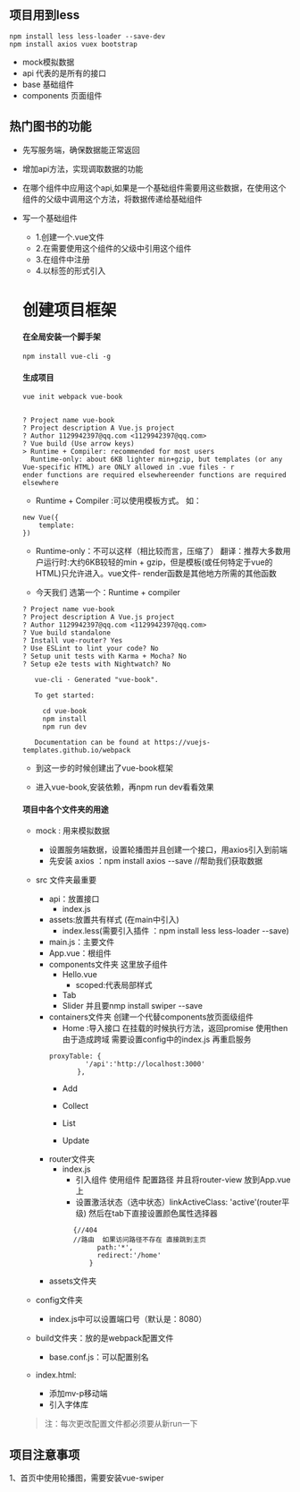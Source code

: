 ## 项目用到less
```
npm install less less-loader --save-dev
npm install axios vuex bootstrap
```
- mock模拟数据
- api 代表的是所有的接口
- base 基础组件
- components 页面组件

## 热门图书的功能
- 先写服务端，确保数据能正常返回
- 增加api方法，实现调取数据的功能
- 在哪个组件中应用这个api,如果是一个基础组件需要用这些数据，在使用这个组件的父级中调用这个方法，将数据传递给基础组件
- 写一个基础组件
  - 1.创建一个.vue文件
  - 2.在需要使用这个组件的父级中引用这个组件
  - 3.在组件中注册
  - 4.以标签的形式引入
  
  
  
  
  # 创建项目框架
  #### 在全局安装一个脚手架
  ```
  npm install vue-cli -g
  ```
  #### 生成项目
  ```
  vue init webpack vue-book
  ```
  ```
  
  ? Project name vue-book
  ? Project description A Vue.js project
  ? Author 1129942397@qq.com <1129942397@qq.com>
  ? Vue build (Use arrow keys)
  > Runtime + Compiler: recommended for most users
    Runtime-only: about 6KB lighter min+gzip, but templates (or any Vue-specific HTML) are ONLY allowed in .vue files - r
  ender functions are required elsewhereender functions are required elsewhere  
  ```
  - Runtime + Compiler :可以使用模板方式。
  如：
  ```
  new Vue({
      template:
  })
  ```
  - Runtime-only：不可以这样（相比较而言，压缩了）
  翻译：推荐大多数用户运行时:大约6KB较轻的min + gzip，但是模板(或任何特定于vue的HTML)只允许进入。vue文件- render函数是其他地方所需的其他函数
  
  - 今天我们 选第一个：Runtime + compiler
  ```
  ? Project name vue-book
  ? Project description A Vue.js project
  ? Author 1129942397@qq.com <1129942397@qq.com>
  ? Vue build standalone
  ? Install vue-router? Yes
  ? Use ESLint to lint your code? No
  ? Setup unit tests with Karma + Mocha? No
  ? Setup e2e tests with Nightwatch? No
  
     vue-cli · Generated "vue-book".
  
     To get started:
  
       cd vue-book
       npm install
       npm run dev
  
     Documentation can be found at https://vuejs-templates.github.io/webpack
  ```
  
  - 到这一步的时候创建出了vue-book框架
  
  - 进入vue-book,安装依赖，再npm run dev看看效果
  
  #### 项目中各个文件夹的用途
  
  - mock : 用来模拟数据
      - 设置服务端数据，设置轮播图并且创建一个接口，用axios引入到前端
      - 先安装 axios ：npm install axios --save   //帮助我们获取数据
  - src 文件夹最重要
      - api：放置接口
          - index.js
      - assets:放置共有样式  (在main中引入)
          - index.less(需要引入插件 ：npm install less less-loader --save)
      - main.js：主要文件
      - App.vue：根组件
      - components文件夹 这里放子组件
          - Hello.vue
              - scoped:代表局部样式
          - Tab
          - Slider 并且要nmp install swiper --save  
      - containers文件夹   创建一个代替components放页面级组件    
          - Home :导入接口 在挂载的时候执行方法，返回promise 使用then
          由于造成跨域  需要设置config中的index.js  再重启服务
          ```
          proxyTable: {
                   '/api':'http://localhost:3000'
                 },
  
          ```
          - Add
          - Collect
          
          - List
          - Update
      - router文件夹
          - index.js 
              - 引入组件  使用组件 配置路径  并且将router-view 放到App.vue上
              - 设置激活状态（选中状态）linkActiveClass: 'active'(router平级)  然后在tab下直接设置颜色属性选择器
          ```
                {//404 
                //路由  如果访问路径不存在 直接跳到主页
                      path:'*',
                      redirect:'/home'
                    }
          ```
      - assets文件夹
  - config文件夹
      - index.js中可以设置端口号（默认是：8080）
      
  - build文件夹：放的是webpack配置文件
      - base.conf.js：可以配置别名
  - index.html:
      - 添加mv-p移动端
      - 引入字体库
      
      
  
      
  
  
  
  > 注：每次更改配置文件都必须要从新run一下
  
  
  
## 项目注意事项
1、首页中使用轮播图，需要安装vue-swiper
```$xslt

```
  

